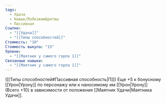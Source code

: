 ```yaml
---
tags:
  - Удача
  - Навык/ПоЛезвиюБритвы
  - Пассивная
Ссылки:
  - "[[Удача]]"
  - "[[Типы способностей]]"
Стоимость: "10"
Стоимость выкупа: "15"
Уровни:
  - "[[Маятник у самого горла 1]]"
Связанные навыки:
  - "[[Маятник у самого горла 1]]"
---
```

([[Типы способностей#Пассивная способность|П]]) Еще +5 к бонусному [[Урон|Урону]] по персонажу или к наносимому им [[Урон|Урону]] (Всего +10) в зависимости от положения [[Маятник Удачи|Маятника Удачи]].